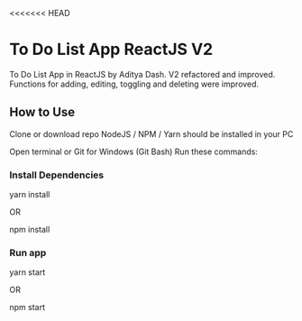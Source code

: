 <<<<<<< HEAD
# To Do List App ReactJS V2

To Do List App in ReactJS by Aditya Dash. V2 refactored and improved. Functions for adding, editing, toggling and deleting were improved.

## How to Use

Clone or download repo
NodeJS / NPM / Yarn should be installed in your PC

Open terminal or Git for Windows (Git Bash)
Run these commands:

### Install Dependencies

yarn install

OR

npm install

### Run app

yarn start

OR

npm start


